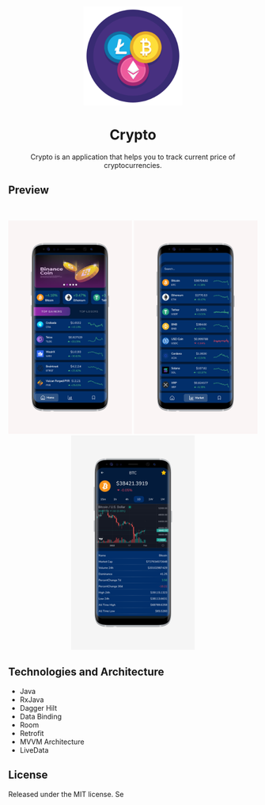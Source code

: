 
<div align="center">
  <a href="https://github.com/ariaramin/Crypto">
    <img src="https://github.com/ariaramin/Crypto/blob/master/app/src/main/res/drawable/icon.png" alt="Logo" width="200">
  </a>

  <h1 align="center">Crypto</h1>

  <p align="center">
    Crypto is an application that helps you to track current price of cryptocurrencies.
  </p>
</div>


## Preview
<br />
<p align="center">
  <img src="https://github.com/ariaramin/Crypto/blob/master/previews/Screenshot.png" width="250" /> 
  <img src="https://github.com/ariaramin/Crypto/blob/master/previews/Screenshot2.png" width="250" />
  <img src="https://github.com/ariaramin/Crypto/blob/master/previews/Screenshot3.png" width="250" />
</p>



## Technologies and Architecture

* Java
* RxJava
* Dagger Hilt
* Data Binding
* Room
* Retrofit
* MVVM Architecture
* LiveData 


## License
Released under the MIT license. Se